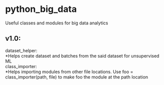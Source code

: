# python_big_data
Useful classes and modules for big data analytics

v1.0:
-----
  dataset_helper:\
    <space><space><space><space>*Helps create dataset and batches from the said dataset for unsupervised ML \
  class_importer:\
    <space><space><space><space>*Helps importing modules from other file locations. Use foo = class_importer(path, file) to make foo the module at the path location
